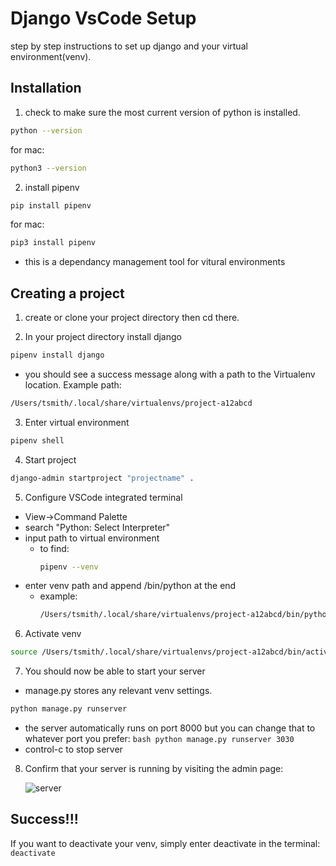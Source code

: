 # Django VsCode Setup

step by step instructions to set up django and your virtual
environment(venv).
## Installation

1. check to make sure the most current version of python is installed.

```bash
python --version
```
for mac:
```bash
python3 --version
```

2. install pipenv
```bash
pip install pipenv
```
for mac:
```bash
pip3 install pipenv
```
- this is a dependancy management tool for vitural environments

## Creating a project
1. create or clone your project directory then cd there.

2. In your project directory install django

```bash
pipenv install django
```
- you should see a success message along with a path to the Virtualenv location.
Example path:
```bash
/Users/tsmith/.local/share/virtualenvs/project-a12abcd
```
3. Enter virtual environment
```bash
pipenv shell
```
4. Start project
```bash
django-admin startproject "projectname" .
```
5. Configure VSCode integrated terminal
- View->Command Palette
- search "Python: Select Interpreter"
- input path to virtual environment
    - to find:
        ```bash
        pipenv --venv
        ```
- enter venv path and append /bin/python at the end
    - example:
        ```bash
        /Users/tsmith/.local/share/virtualenvs/project-a12abcd/bin/python
        ```
6. Activate venv
```bash
source /Users/tsmith/.local/share/virtualenvs/project-a12abcd/bin/activate
```
7. You should now be able to start your server
- manage.py stores any relevant venv settings.
```bash
python manage.py runserver
```
- the server automatically runs on port 8000 but you can change that to whatever port you prefer:
        ```bash
        python manage.py runserver 3030
        ```
- control-c to stop server
8. Confirm that your server is running by visiting the admin page:

    ![server](https://assets.digitalocean.com/articles/eng_python/django/django-2-testsite.png)

## Success!!!

If you want to deactivate your venv, simply enter deactivate in the terminal:
    ```
    deactivate
    ```